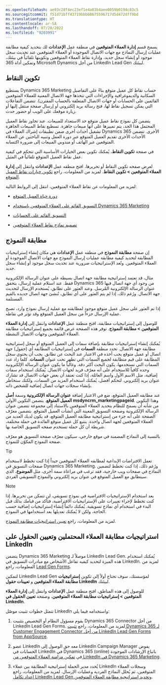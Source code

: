 ```yaml
---
ms.openlocfilehash: ae93c28f4ec23ef1e4a03b4aee0059b0194c83c5
ms.sourcegitcommit: f51d71bff43719bbbb8675596717d5d472dff9bd
ms.translationtype: HT
ms.contentlocale: ar-SA
ms.lasthandoff: 07/28/2022
ms.locfileid: "9203991"
---
```

يسمح قسم **إدارة العملاء المتوقعين** في منطقة عمل **الإعدادات** لك بتحديد كيفية مطابقة عمليات إرسال النماذج مع جهات الاتصال الموجودة أو العملاء المتوقعين عند تحديث سجل موجود أو إنشاء سجل جديد، وإدارة نقاط العملاء المتوقعين وتكوينها تلقائياً في بيئتك، وتمكين أداة 365 Microsoft Dynamics من أجل LinkedIn Lead Gen لبيئتك. 

## <a name="scoring-configuration"></a>تكوين النقاط  

يستطيع Dynamics 365 Marketing حساب نقاط كل عميل متوقع بناءً على التفاصيل السكانية والديموغرافية والإجراءات التي تتخذها جهة الاتصال المعنية للعملاء المتوقعين القائمين على الحسابات أو جهات الاتصال المتعلقة بالحساب المقترن). تتضمن التفاعلات التي يمكن تسجيل نقاط لها، فتح رسالة بريد إلكتروني أو إرسال صفحة منتقل إليها أو زيارة موقعك على الويب أو حضور حدث.

يتضمن كل نموذج نقاط عميل متوقع حد الاستعداد للمبيعات. عند تجاوز نقاط العميل المحتمل هذا الحد، يتم تمييزها على أنها مبيعات جاهزة. تسطيع نقاط المبيعات الجاهزة تشغيل أحداث أخرى ضمن تطبيقات إشراك العملاء في Dynamics 365‬ الأخرى. تتضمن الأحداث الأخرى تقديم العميل المتوقع عبر دورة العمل وتنبيه الباحثين عن العملاء المتوقعين عبر الهاتف أو مندوبي المبيعات إلى ضرورة اكتسابه.‬

في صفحة **تكوين النقاط**، يُمكنك تكوين بعض الخيارات الأساسية التي تتحكم في كيفية عمل نقاط العميل المتوقع تلقائياً في المثيل.

لعرض صفحه تكوين النقاط أو تحريرها، افتح منطقه عمل **الإعدادات** وانتقل إلى **إدارة العملاء المتوقعين > تكوين النقاط**.
لمزيد من المعلومات، راجع [تكوين خيارات نقاط العميل المتوقع](/dynamics365/marketing/mkt-settings-lead-score-options?azure-portal=true).

لمزيد من المعلومات عن نقاط العملاء المتوقعين، انتقل إلى الروابط التالية:

-   [دورة حياة العميل المتوقع](/dynamics365/marketing/lead-lifecycle?azure-portal=true)

-   [التسويق القائم على العملاء المتوقعين باستخدام Dynamics 365 Marketing](/dynamics365/marketing/market-to-leads?azure-portal=true)

-   [التسويق القائم على الحسابات](/dynamics365/marketing/account-based-marketing?azure-portal=true])

-   [تصميم نماذج نقاط العملاء المتوقعين](/dynamics365/marketing/score-manage-leads?azure-portal=true)

## <a name="form-matching"></a>مطابقة النموذج

إن صفحة **مطابقة النموذج** في منطقه عمل **الإعدادات** هي مكان إنشاء إستراتيجيات المطابقة لتحديد كيفية مطابقة عمليات إرسال النموذج مع جهات الاتصال الموجودة أو العملاء المتوقعين. وتُعد الإستراتيجيات ضرورية عند تحديث سجل موجود أو إنشاء سجل جديد.

مثال، قد تعتمد إستراتيجية مطابقة جهة اتصال بسيطة على عنوان الرسالة الإلكترونية فقط. عند استلام عملية إرسال، يتحقق Dynamics 365 من وجود أي جهة اتصال فيها عنوان الرسالة الإلكترونية المُرسل. وعند العثور على تطابق، يُستخدم الإرسال لتحديث جهة الاتصال. ورُغم ذلك، إذا لم يتم العثور على أي تطابق، تُنشئ جهة اتصال جديده بالقيم المستلمة.

إذا تم العثور على سجل عميل متوقع موجود لمطابقته مع عملية إرسال نموذج وارد، تصبح عملية الإرسال جزءاً من سجل العميل المتوقع وقد تؤثر في نقاطه.

للوصول إلى إستراتيجيات مطابقة، افتح منطقة عمل **الإعدادات** وانتقل إلى **إدارة العملاء المتوقعين > مطابقة النموذج**. توفر هذه الصفحة عرض قائمة بجميع إستراتيجيات مطابقة العملاء المتوقعين وجهات الاتصال النشطة.

يُمكنك إنشاء إستراتيجيات مطابقة بإضافة سمات إلى العميل المتوقع أو سجل إستراتيجية مطابقة جهة الاتصال. تحدد منطقة **السمات** في إستراتيجيات المطابقة أي (حقول) جهة اتصال أو عميل متوقع يجب أخذه في الاعتبار عند البحث عن تطابق. يجب أن يحتوي سجل المطابقة على قيم متطابقة لجميع السمات التي تظهر تحت عنوان **السمات**. كلما زاد عدد السمات التي تستخدمها، يكون البحث أكثر دقة. وغالباً ما يكون عنوان الرسالة الإلكترونية وحده كافياً للاستخدام على أنه معرّف فريد لجهات الاتصال. يُمكنك استخدام سمات إضافية، مثل الاسم الأول واسم العائلة، إذا كنت تعتقد أن بعض جهات الاتصال قد تشارك عنوان بريد إلكتروني. لتحكم أفضل، يُمكنك استخدام المزيد من السمات، ولكنك ستخاطر بإنشاء سجلات جهات اتصال إضافية للشخص ذاته.

عند مطابقه العميل المتوقع، ضع في الاعتبار إضافة **عنوان الرسالة الإلكترونية** وسمة **أصل العميل المتوقع**. يتضمن التكوين الأولي **msdyncrm_marketingpageid**.
وهذا التكوين من شأنه أن يسمح للنظام بتحديد العملاء المتوقعين بالاستناد إلى مجموعة تتضمن عنوان الرسالة الإلكترونية وصفحة التسويق المعينة التي أنشأت العميل المتوقع. بتضمين معرّف الصفحة على أنه جزء من إستراتيجية مطابقه العميل المتوقع، قد يكون لديك العديد من العملاء المتوقعين لجهة اتصال واحدة. يتتبع كل عميل متوقع الفائدة في حملة مختلفة، شريطة أن كل حملة تستخدم صفحه التسويق الخاصة بها.

بالنسبة إلى النماذج المضمنة في موقع خارجي، سيكون معرّف صفحة التسويق هو معرّف صفحة النموذج المكوّن للنموذج.

> [!TIP]
> تعمل الافتراضات الإبداعية لمطابقه العملاء المتوقعين جيداً إذا كنت تخطط لاستخدام صفحات التسويق في Dynamics 365 Marketing. ورُغم ذلك، إذا كنت تخطط لتضمين النماذج في صفحات ويب خارجية، فقد ترغب في مراعاة سمة أخرى، مثل **الموضوع**، الذي سيتطابق مع العميل المتوقع في عنوان بريد إلكتروني والنموذج التسويقي الفردي. 

> [!NOTE]
> بعد استخدام الإستراتيجيات الافتراضية في نموذج تسويقي، لن تتمكن من تحريرها. إذا كنت تخطط لإجراء تغييرات على الإستراتيجيات الافتراضية، فتأكد من قيامك بذلك قبل البدء في استخدام أي نماذج تسويقية. يُمكنك دائماً إنشاء إستراتيجيات إضافية حسب الحاجة، ولكن لا يُمكنك تعديلها بعد استخدامها في النموذج.

لمزيد من المعلومات، راجع [تعيين إستراتيجيات مطابقة النموذج](/dynamics365/marketing/mkt-settings-matching?azure-portal=true).

## <a name="lead-matching-strategies-and-linkedin-field-mapping"></a>استراتيجيات مطابقة العملاء المحتملين وتعيين الحقول على LinkedIn 

يتضمن Dynamics 365 Marketing موصلاً لـ LinkedIn Lead Gen. يُمكنك استخدام هذه الميزة لتحديد كيفيه تفاعل الأشخاص مع مبادرات التسويق في LinkedIn. لمزيد من المعلومات، راجع [Lead Gen Forms](https://business.linkedin.com/marketing-solutions/native-advertising/lead-gen-ads?azure-portal=true).

لتمكين LinkedIn Lead Gen لمؤسستك، سوف تحتاج أولاً إلى تكوين **إستراتيجيات مطابقة العملاء المتوقعين** و **تعيينات حقول LinkedIn** لبيئتك. 

للوصول إلى هذه المناطق، افتح منطقة عمل **الإعدادات** وانتقل إلى **إدارة العملاء المتوقعين > إستراتيجيات مطابقة العملاء المتوقعين‬**، وصفحة **تعيين الحقول في LinkedIn**.

تتمثل خطوات تثبيت موصّل LinkedIn واستخدامه فيما يلي:

1.  يقوم مسؤول النظام أو التخصيص بتثبيت Dynamics 365 Connector من أجل LinkedIn Lead Gen Forms. لمزيد من المعلومات، راجع [تثبيت Dynamics 365 لـ Customer Engagement Connector من أجل LinkedIn Lead Gen Forms from AppSource](/dynamics365/linkedin/install-linkedin-connector?azure-portal=true).

1.  عضو LinkedIn معه حق الوصول إلى LinkedIn Campaign Manager يفوض الحسابات في LinkedIn في Dynamics 365 (online) باتباع الإرشادات الموجودة في [تمكين مزامنة العملاء المتوقعين من LinkedIn في Dynamics 365 Marketing](/dynamics365/marketing/linkedin-lead-gen-integration#enable-lead-sync-from--to-?azure-portal=true).

1.  يُحدد مدير الحملة إستراتيجية المطابقة بين عملاء LinkedIn وسجلات العملاء المتوقعين، ثم يُحلل النماذج الفردية وعمليات الإرسال. لمزيد من المعلومات، راجع [إعداد تكامل LinkedIn Lead Gen وتحديد إستراتيجية مطابقة العملاء المتوقعين](/dynamics365/marketing/linkedin-configuration?azure-portal=true).
